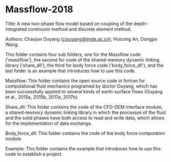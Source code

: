 # Massflow-2018
Title: A new two-phase flow model based on coupling of the depth-integrated continuum method and discrete element method. 

Authors: Chaojun Ouyang (cjouyang@imde.ac.cn), Huicong An, Dongpo Wang. 

This folder contains four sub folders, one for the Massflow code ('massflow'), the second for code of the shared-memory dynamic linking library ('share_dll'), the third for body force code ('body_force_dll'), and the last folder is an example that introduces how to use this code.

Massflow: This folder contains the open source code in fortran for computational fluid mechanics programed by doctor Ouyang, which has been successfully applied to several kinds of earth-surface flows (Ouyang et al., 2015a, 2015b, 2017a, 2017b).

Share_dll: This folder contains the code of the CFD-DEM interface module, a shared-memory dynamic linking library in which the processes of the fluid and the solid phases have both access to read and write data, which allows for the implementation of data exchange.

Body_force_dll: This folder contains the code of the body force computation module.

Example: This folder contains the example that introduces how to use this code to establish a project.


